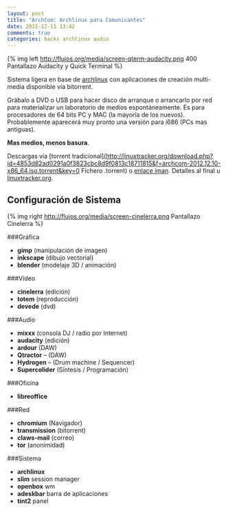 ```yaml
---
layout: post
title: "ArchCom: Archlinux para Comunicantes"
date: 2012-12-11 13:42
comments: true
categories: hacks archlinux audio
---
```

{% img left http://flujos.org/media/screen-qterm-audacity.png 400 Pantallazo Audacity y Quick Terminal %}

Sistema ligera en base de [archlinux](http://archlinux.org) con aplicaciones de creación multi-media disponible vía bitorrent. 

Grábalo a DVD o USB para hacer disco de arranque o arrancarlo por red para materializar un laboratorio de medios espontáneamente. Es para procesadores de 64 bits PC y MAC (la mayoría de los nuevos). Probablemente aparecerá muy pronto una versión para i686 (PCs mas antiguas).

**Mas medios, menos basura**.

Descargas vía [torrent tradicional](http://linuxtracker.org/download.php?id=4853d82ad0291a0f3823cbc8d9f0813c18711815&f=archcom-2012.12.10-x86_64.iso.torrent&key=0 Fichero .torrent) o [enlace iman](magnet:?xt=urn:btih:4853d82ad0291a0f3823cbc8d9f0813c18711815&dn=archcom-2012.12.10-x86%5F64.iso&tr=http%3A%2F%2Flinuxtracker.org%3A2710%2Fbcc9d2323826745794be0d57f9e5cf1d%2Fannounce). Detalles al final u [linuxtracker.org](http://linuxtracker.org/index.php?page=torrent-details&id=4853d82ad0291a0f3823cbc8d9f0813c18711815).

<!-- more -->
## Configuración de Sistema

{% img right http://flujos.org/media/screen-cinelerra.png Pantallazo Cinelerra %}

###Gráfica
* **gimp** (manipulación de imagen)
* **inkscape** (dibujo vectorial)
* **blender** (modelaje 3D / animación)

###Video
* **cinelerra** (edición)
* **totem** (reproducción)
* **devede** (dvd)

###Audio
* **mixxx** (consola DJ / radio por Internet)
* **audacity** (edición)
* **ardour** (DAW)
* **Qtractor** – (DAW)
* **Hydrogen** – (Drum machine / Sequencer)
* **Supercolider** (Síntesis / Programación)

###Oficina
* **libreoffice**

###Red
* **chromium** (Navigador)
* **transmission** (bitorrent)
* **claws-mail** (correo)
* **tor** (anonimidad)

###Sistema
* **archlinux**
* **slim** session manager
* **openbox** wm
* **adeskbar** barra de aplicaciones
* **tint2** panel

